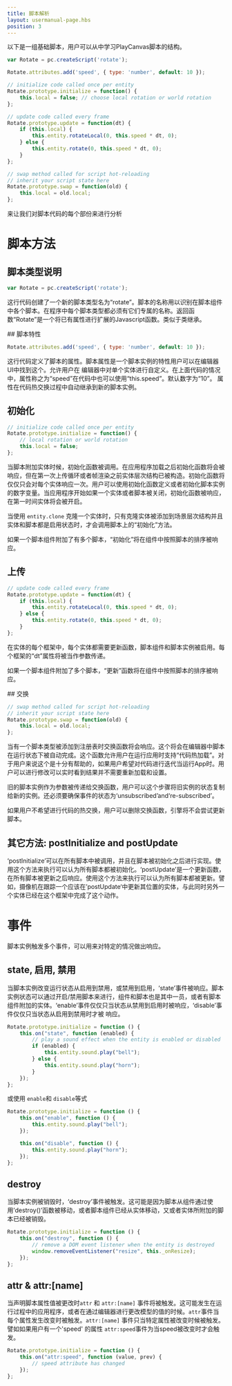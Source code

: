 ```yaml
---
title: 脚本解析
layout: usermanual-page.hbs
position: 3
---
```


以下是一组基础脚本，用户可以从中学习PlayCanvas脚本的结构。

```javascript
var Rotate = pc.createScript('rotate');

Rotate.attributes.add('speed', { type: 'number', default: 10 });

// initialize code called once per entity
Rotate.prototype.initialize = function() {
    this.local = false; // choose local rotation or world rotation
};

// update code called every frame
Rotate.prototype.update = function(dt) {
    if (this.local) {
        this.entity.rotateLocal(0, this.speed * dt, 0);
    } else {
        this.entity.rotate(0, this.speed * dt, 0);
    }
};

// swap method called for script hot-reloading
// inherit your script state here
Rotate.prototype.swap = function(old) {
    this.local = old.local;
};
```

来让我们对脚本代码的每个部份来进行分析

# 脚本方法

## 脚本类型说明

```javascript
var Rotate = pc.createScript('rotate');
```

这行代码创建了一个新的脚本类型名为“rotate”。脚本的名称用以识别在脚本组件中各个脚本。在程序中每个脚本类型都必须有它们专属的名称。返回函数“Rotate”是一个将已有属性进行扩展的Javascript函数。类似于类继承。

## 脚本特性

```javascript
Rotate.attributes.add('speed', { type: 'number', default: 10 });
```

这行代码定义了脚本的属性。脚本属性是一个脚本实例的特性用户可以在编辑器UI中找到这个。允许用户在 编辑器中对单个实体进行自定义。在上面代码的情况中，属性称之为“speed”在代码中也可以使用“this.speed”。默认数字为“10”。
属性在代码热交换过程中自动继承到新的脚本实例。

## 初始化

```javascript
// initialize code called once per entity
Rotate.prototype.initialize = function() {
    // local rotation or world rotation
    this.local = false;
};
```

当脚本附加实体时候，初始化函数被调用。在应用程序加载之后初始化函数将会被响应，但在第一次上传循环或者帧渲染之前实体层次结构已被构造。初始化函数将仅仅只会对每个实体响应一次。用户可以使用初始化函数定义或者初始化脚本实例的数字变量。当应用程序开始如果一个实体或者脚本被关闭，初始化函数被响应，在第一时间实体将会被开启。

当使用 `entity.clone` 克隆一个实体时，只有克隆实体被添加到场景层次结构并且实体和脚本都是启用状态时，才会调用脚本上的“初始化”方法。

如果一个脚本组件附加了有多个脚本，“初始化”将在组件中按照脚本的排序被响应。

## 上传

```javascript
// update code called every frame
Rotate.prototype.update = function(dt) {
    if (this.local) {
        this.entity.rotateLocal(0, this.speed * dt, 0);
    } else {
        this.entity.rotate(0, this.speed * dt, 0);
    }
};
```

在实体的每个框架中，每个实体都需要更新函数，脚本组件和脚本实例被启用。每个框架的“dt”属性将被当作参数传递。

如果一个脚本组件附加了多个脚本，“更新”函数将在组件中按照脚本的排序被响应。

## 交换

```javascript
// swap method called for script hot-reloading
// inherit your script state here
Rotate.prototype.swap = function(old) {
    this.local = old.local;
};
```

当有一个脚本类型被添加到注册表时交换函数将会响应。这个将会在编辑器中脚本在运行状态下被自动完成。这个函数允许用户在运行应用时支持“代码热加载”。对于用户来说这个是十分有帮助的，如果用户希望对代码进行迭代当运行App时。用户可以进行修改可以实时看到结果并不需要重新加载和设置。

旧的脚本实例作为参数被传递给交换函数，用户可以这个步骤将旧实例的状态复制给新的实例。还必须要确保事件的状态为‘unsubscribed’and‘re-subscribed’。

如果用户不希望进行代码的热交换，用户可以删除交换函数，引擎将不会尝试更新脚本。

## 其它方法: postInitialize and postUpdate

‘postInitialize’可以在所有脚本中被调用，并且在脚本被初始化之后进行实现。使用这个方法来执行可以认为所有脚本都被初始化。‘postUpdate’是一个更新函数，在所有脚本被更新之后响应。使用这个方法来执行可以认为所有脚本都被更新。譬如，摄像机在跟踪一个应该在’postUpdate‘中更新其位置的实体，与此同时另外一个实体已经在这个框架中完成了这个动作。

# 事件

脚本实例触发多个事件，可以用来对特定的情况做出响应。

## state, 启用, 禁用

当脚本实例改变运行状态从启用到禁用，或禁用到启用，‘state’事件被响应。脚本实例状态可以通过开启/禁用脚本来进行，组件和脚本也是其中一员，或者有脚本组件附加的实体。‘enable’事件仅仅只当状态从禁用到启用时被响应，‘disable’事件仅仅只当状态从启用到禁用时才被 响应。

```javascript
Rotate.prototype.initialize = function () {
    this.on("state", function (enabled) {
        // play a sound effect when the entity is enabled or disabled
        if (enabled) {
            this.entity.sound.play("bell");
        } else {
            this.entity.sound.play("horn");
        }
    });
};
```

或使用 `enable`和  `disable`等式

```javascript
Rotate.prototype.initialize = function () {
    this.on("enable", function () {
        this.entity.sound.play("bell");
    });

    this.on("disable", function () {
        this.entity.sound.play("horn");
    });
};
```

## destroy

当脚本实例被销毁时，‘destroy’事件被触发。这可能是因为脚本从组件通过使用’destroy()’函数被移动，或者脚本组件已经从实体移动，又或者实体所附加的脚本已经被销毁。

```javascript
Rotate.prototype.initialize = function () {
    this.on("destroy", function () {
        // remove a DOM event listener when the entity is destroyed
        window.removeEventListener("resize", this._onResize);
    });
};
```

## attr & attr:[name]

当声明脚本属性值被更改时`attr` 和 `attr:[name]` 事件将被触发。这可能发生在运行过程中的应用程序，或者在通过编辑器进行更改模型的值的时候。`attr`事件当每个属性发生改变时被触发。`attr:[name]` 事件只当特定属性被改变时候被触发。譬如如果用户有一个'speed' 的属性 `attr:speed`事件为当speed被改变时才会触发。

```javascript
Rotate.prototype.initialize = function () {
    this.on("attr:speed", function (value, prev) {
        // speed attribute has changed
    });
};
```

